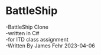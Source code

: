 # BattleShip<br>
-BattleShip Clone <br>
-written in C# <br>
-for ITD class assignment<br>
-Written By James Fehr 2023-04-06<br>

